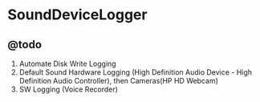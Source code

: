 # SoundDeviceLogger

## @todo  

1. Automate Disk Write Logging  
2. Default Sound Hardware Logging (High Definition Audio Device - High Definition Audio Controller), then Cameras(HP HD Webcam)
3. SW Logging (Voice Recorder)

